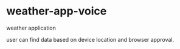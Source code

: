 # weather-app-voice

weather application

  user can find data based on device location and browser approval. 
